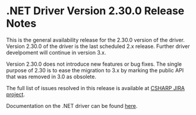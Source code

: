 # .NET Driver Version 2.30.0 Release Notes

This is the general availability release for the 2.30.0 version of the driver.
Version 2.30.0 of the driver is the last scheduled 2.x release.
Further driver develpoment will continue in version 3.x.

Version 2.30.0 does not introduce new features or bug fixes. 
The single purpose of 2.30 is to ease the migration to 3.x by marking the public API that was removed in 3.0 as obsolete.

The full list of issues resolved in this release is available at [CSHARP JIRA project](https://jira.mongodb.org/issues/?jql=project%20%3D%20CSHARP%20AND%20fixVersion%20%3D%202.30.0%20ORDER%20BY%20key%20ASC).

Documentation on the .NET driver can be found [here](https://www.mongodb.com/docs/drivers/csharp/v2.30/).